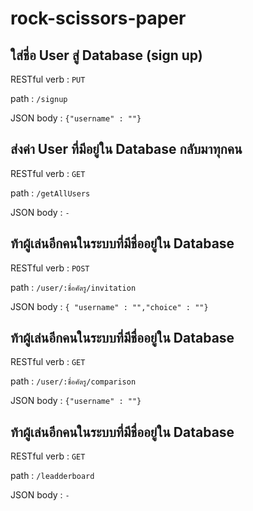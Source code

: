 # rock-scissors-paper

## ใส่ชี่อ User สู่ Database (sign up)
RESTful verb : `PUT`

path : `/signup`

JSON body : `{"username" : ""}`

## ส่งค่า User ที่มีอยู่ใน Database กลับมาทุกคน
RESTful verb : `GET`

path : `/getAllUsers`

JSON body : `-`

## ท้าผู้เล่นอีกคนในระบบที่มีชื่ออยู่ใน Database 
RESTful verb : `POST`

path : `/user/:ชื่อศัตรู/invitation`

JSON body : `{ "username" : "","choice" : ""}`

## ท้าผู้เล่นอีกคนในระบบที่มีชื่ออยู่ใน Database 
RESTful verb : `GET`

path : `/user/:ชื่อศัตรู/comparison`

JSON body : `{"username" : ""}`

## ท้าผู้เล่นอีกคนในระบบที่มีชื่ออยู่ใน Database 
RESTful verb : `GET`

path : `/leadderboard`

JSON body : `-`
